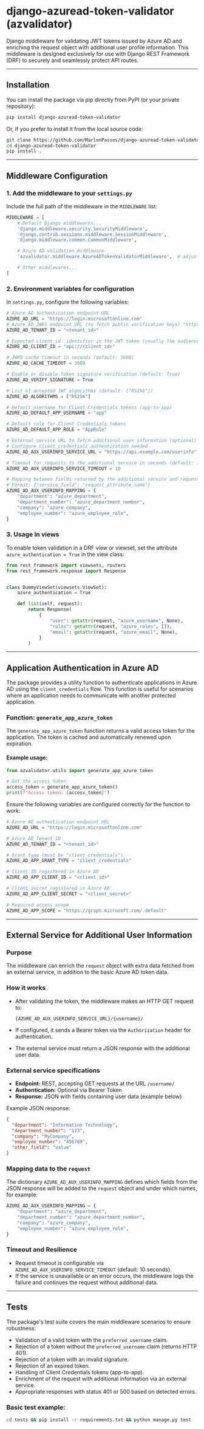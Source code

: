 
# django-azuread-token-validator (azvalidator)

Django middleware for validating JWT tokens issued by Azure AD and enriching the request object with additional user profile information. This middleware is designed exclusively for use with Django REST Framework (DRF) to securely and seamlessly protect API routes.

---

## Installation

You can install the package via pip directly from PyPI (or your private repository):

```bash
pip install django-azuread-token-validator
```

Or, if you prefer to install it from the local source code:

```bash
git clone https://github.com/MarlonPassos/django-azuread-token-validator.git
cd django-azuread-token-validator
pip install .
```

---

## Middleware Configuration

### 1. Add the middleware to your `settings.py`

Include the full path of the middleware in the `MIDDLEWARE` list:

```python
MIDDLEWARE = [
    # Default Django middlewares...
    'django.middleware.security.SecurityMiddleware',
    'django.contrib.sessions.middleware.SessionMiddleware',
    'django.middleware.common.CommonMiddleware',

    # Azure AD validation middleware
    'azvalidator.middleware.AzureADTokenValidatorMiddleware',  # adjust the path as needed

    # Other middlewares...
]
```

### 2. Environment variables for configuration

In `settings.py`, configure the following variables:

```python
# Azure AD authentication endpoint URL
AZURE_AD_URL = "https://login.microsoftonline.com"
# Azure AD JWKS endpoint URL (to fetch public verification keys) "https://login.microsoftonline.com/<tenant_id>/discovery/keys"
AZURE_AD_TENANT_ID = "<tenant_id>"

# Expected client_id  identifier in the JWT token (usually the audience or App ID URI)
AZURE_AD_CLIENT_ID = "api://<client_id>"

# JWKS cache timeout in seconds (default: 3600)
AZURE_AD_CACHE_TIMEOUT = 3600

# Enable or disable token signature verification (default: True)
AZURE_AD_VERIFY_SIGNATURE = True

# List of accepted JWT algorithms (default: ["RS256"])
AZURE_AD_ALGORITHMS = ["RS256"]

# Default username for Client Credentials tokens (app-to-app)
AZURE_AD_DEFAULT_APP_USERNAME = "app"

# Default role for Client Credentials tokens
AZURE_AD_DEFAULT_APP_ROLE = "AppRole"

# External service URL to fetch additional user information (optional)
# Configure client_credentials authentication needed
AZURE_AD_AUX_USERINFO_SERVICE_URL = "https://api.example.com/userinfo"

# Timeout for requests to the additional service in seconds (default: 10)
AZURE_AD_AUX_USERINFO_SERVICE_TIMEOUT = 10

# Mapping between fields returned by the additional service and request attributes
# Format: {"service_field": "request_attribute_name"}
AZURE_AD_AUX_USERINFO_MAPPING = {
    "department": "azure_department",
    "department_number": "azure_department_number",
    "company": "azure_company",
    "employee_number": "azure_employee_role",
}
```

### 3. Usage in views

To enable token validation in a DRF view or viewset, set the attribute `azure_authentication = True` in the view class:

```python
from rest_framework import viewsets, routers
from rest_framework.response import Response


class DummyViewSet(viewsets.ViewSet):
    azure_authentication = True

    def list(self, request):
        return Response(
            {
                "user": getattr(request, "azure_username", None),
                "roles": getattr(request, "azure_roles", []),
                "email": getattr(request, "azure_email", None),
            }
        )
```

---

## Application Authentication in Azure AD

The package provides a utility function to authenticate applications in Azure AD using the `client_credentials` flow. This function is useful for scenarios where an application needs to communicate with another protected application.

### Function: `generate_app_azure_token`

The `generate_app_azure_token` function returns a valid access token for the application. The token is cached and automatically renewed upon expiration.

#### Example usage:

```python
from azvalidator.utils import generate_app_azure_token

# Get the access token
access_token = generate_app_azure_token()
print(f"Access token: {access_token}")
```

Ensure the following variables are configured correctly for the function to work:

```python
# Azure AD authentication endpoint URL
AZURE_AD_URL = "https://login.microsoftonline.com"

# Azure AD Tenant ID
AZURE_AD_TENANT_ID = "<tenant_id>"

# Grant type (must be "client_credentials")
AZURE_AD_APP_GRANT_TYPE = "client_credentials"

# Client ID registered in Azure AD
AZURE_AD_APP_CLIENT_ID = "<client_id>"

# Client secret registered in Azure AD
AZURE_AD_APP_CLIENT_SECRET = "<client_secret>"

# Required access scope
AZURE_AD_APP_SCOPE = "https://graph.microsoft.com/.default"
```

---

## External Service for Additional User Information

### Purpose

The middleware can enrich the `request` object with extra data fetched from an external service, in addition to the basic Azure AD token data.

### How it works

- After validating the token, the middleware makes an HTTP GET request to:

  ```
  {AZURE_AD_AUX_USERINFO_SERVICE_URL}/{username}/
  ```

- If configured, it sends a Bearer token via the `Authorization` header for authentication.

- The external service must return a JSON response with the additional user data.

### External service specifications

- **Endpoint:** REST, accepting GET requests at the URL `/username/`
- **Authentication:** Optional via Bearer Token
- **Response:** JSON with fields containing user data (example below)

Example JSON response:

```json
{
  "department": "Information Technology",
  "department_number": "123",
  "company": "MyCompany",
  "employee_number": "456789",
  "other_field": "value"
}
```

### Mapping data to the `request`

The dictionary `AZURE_AD_AUX_USERINFO_MAPPING` defines which fields from the JSON response will be added to the `request` object and under which names, for example:

```python
AZURE_AD_AUX_USERINFO_MAPPING = {
    "department": "azure_department",
    "department_number": "azure_department_number",
    "company": "azure_company",
    "employee_number": "azure_employee_role",
}
```

### Timeout and Resilience

- Request timeout is configurable via `AZURE_AD_AUX_USERINFO_SERVICE_TIMEOUT` (default: 10 seconds).
- If the service is unavailable or an error occurs, the middleware logs the failure and continues the request without additional data.

---

## Tests

The package's test suite covers the main middleware scenarios to ensure robustness:

- Validation of a valid token with the `preferred_username` claim.
- Rejection of a token without the `preferred_username` claim (returns HTTP 401).
- Rejection of a token with an invalid signature.
- Rejection of an expired token.
- Handling of Client Credentials tokens (app-to-app).
- Enrichment of the request with additional information via an external service.
- Appropriate responses with status 401 or 500 based on detected errors.

### Basic test example:

```bash
cd tests && pip install -r requirements.txt && python manage.py test
```
